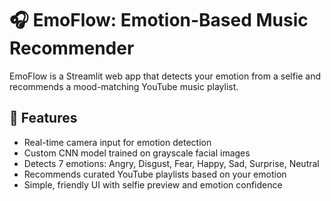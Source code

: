 # 🎧 EmoFlow: Emotion-Based Music Recommender

EmoFlow is a Streamlit web app that detects your emotion from a selfie and recommends a mood-matching YouTube music playlist.

## 🚀 Features

- Real-time camera input for emotion detection
- Custom CNN model trained on grayscale facial images
- Detects 7 emotions: Angry, Disgust, Fear, Happy, Sad, Surprise, Neutral
- Recommends curated YouTube playlists based on your emotion
- Simple, friendly UI with selfie preview and emotion confidence
